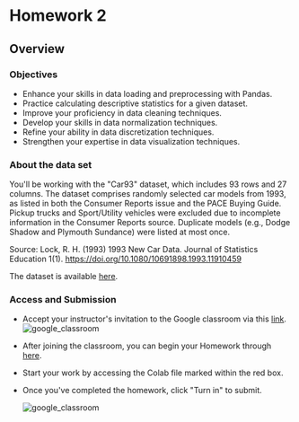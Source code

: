 # Homework 2

## Overview

### Objectives

- Enhance your skills in data loading and preprocessing with Pandas.
- Practice calculating descriptive statistics for a given dataset.
- Improve your proficiency in data cleaning techniques.
- Develop your skills in data normalization techniques.
- Refine your ability in data discretization techniques.
- Strengthen your expertise in data visualization techniques.

### About the data set

You'll be working with the "Car93" dataset, which includes 93 rows and 27 columns. The dataset comprises randomly selected car models from 1993, as listed in both the Consumer Reports issue and the PACE Buying Guide. Pickup trucks and Sport/Utility vehicles were excluded due to incomplete information in the Consumer Reports source. Duplicate models (e.g., Dodge Shadow and Plymouth Sundance) were listed at most once.

Source: Lock, R. H. (1993) 1993 New Car Data. Journal of Statistics Education 1(1). https://doi.org/10.1080/10691898.1993.11910459

The dataset is available [here](../assets/data/cars93.csv).

### Access and Submission

- Accept your instructor's invitation to the Google classroom via this [link](https://classroom.google.com/c/Njc5NTUxMTE0MjI2?cjc=xgcpfk4). ![google_classroom](../assets/img/google_classroom.jpg)

- After joining the classroom, you can begin your Homework through [here](https://classroom.google.com/c/Njc5NTUxMTE0MjI2/a/Njc5NTUwODQyMTA3/details).
- Start your work by accessing the Colab file marked within the red box.
- Once you've completed the homework, click "Turn in" to submit.

  ![google_classroom](../assets/img/google_assignment.jpg)

